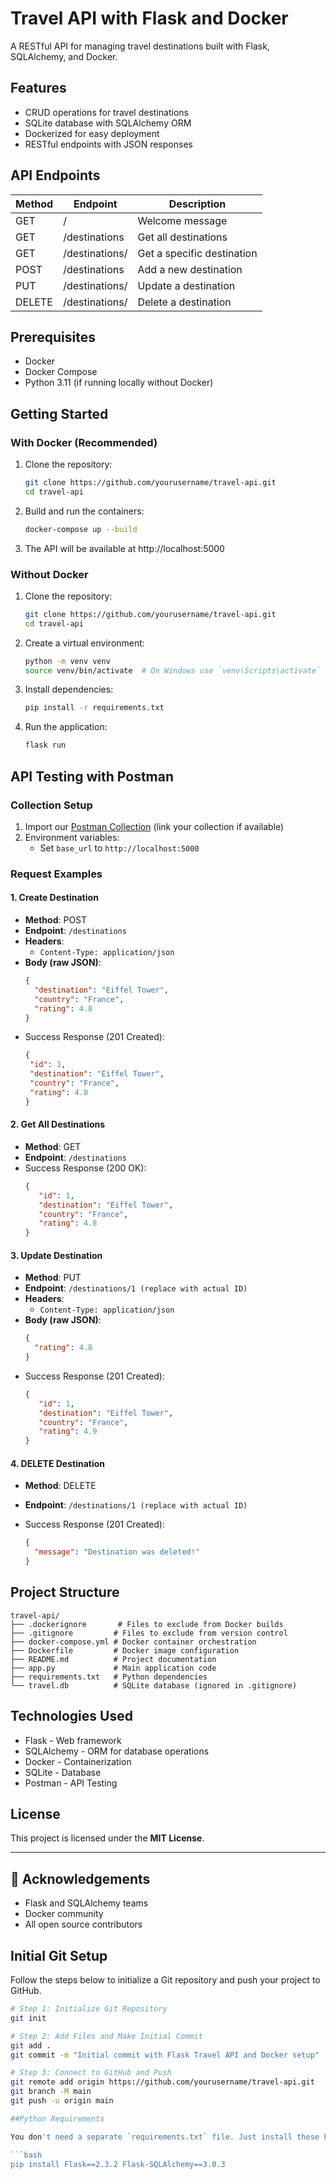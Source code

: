 
# Travel API with Flask and Docker

A RESTful API for managing travel destinations built with Flask, SQLAlchemy, and Docker.

## Features

- CRUD operations for travel destinations
- SQLite database with SQLAlchemy ORM
- Dockerized for easy deployment
- RESTful endpoints with JSON responses

## API Endpoints

| Method | Endpoint                | Description                          |
|--------|-------------------------|--------------------------------------|
| GET    | /                       | Welcome message                     |
| GET    | /destinations           | Get all destinations                |
| GET    | /destinations/<id>      | Get a specific destination          |
| POST   | /destinations           | Add a new destination               |
| PUT    | /destinations/<id>      | Update a destination                |
| DELETE | /destinations/<id>      | Delete a destination                |

## Prerequisites

- Docker
- Docker Compose
- Python 3.11 (if running locally without Docker)

## Getting Started

### With Docker (Recommended)

1. Clone the repository:
   ```bash
   git clone https://github.com/yourusername/travel-api.git
   cd travel-api

2. Build and run the containers:
   ```bash
   docker-compose up --build
3. The API will be available at http://localhost:5000

### Without Docker 

1. Clone the repository:
   ```bash
   git clone https://github.com/yourusername/travel-api.git
   cd travel-api
2. Create a virtual environment:
   ```bash
   python -m venv venv
   source venv/bin/activate  # On Windows use `venv\Scripts\activate`
3. Install dependencies:
   ```bash
   pip install -r requirements.txt
4. Run the application:
   ```bash
   flask run

## API Testing with Postman

### Collection Setup
1. Import our [Postman Collection](#) (link your collection if available)
2. Environment variables:
   - Set `base_url` to `http://localhost:5000`

### Request Examples

#### 1. Create Destination
- **Method**: POST
- **Endpoint**: `/destinations`
- **Headers**:
  - `Content-Type: application/json`
- **Body (raw JSON)**:
  ```json
  {
    "destination": "Eiffel Tower",
    "country": "France",
    "rating": 4.8
  }

- Success Response (201 Created):
  ```json
  {
   "id": 1,
   "destination": "Eiffel Tower",
   "country": "France",
   "rating": 4.8
  }

#### 2. Get All Destinations
- **Method**: GET
- **Endpoint**: `/destinations`
- Success Response (200 OK):
  ```json
  {
     "id": 1,
     "destination": "Eiffel Tower",
     "country": "France",
     "rating": 4.8
  }

#### 3. Update Destination
- **Method**: PUT
- **Endpoint**: `/destinations/1 (replace with actual ID)`
- **Headers**:
  - `Content-Type: application/json`
- **Body (raw JSON)**:
  ```json
  {
    "rating": 4.8
  }

- Success Response (201 Created):
  ```json
  {
     "id": 1,
     "destination": "Eiffel Tower",
     "country": "France",
     "rating": 4.9
  }

#### 4. DELETE Destination
- **Method**: DELETE
- **Endpoint**: `/destinations/1 (replace with actual ID)`

- Success Response (201 Created):
  ```json
  {
    "message": "Destination was deleted!"
  }

## Project Structure

```
travel-api/
├── .dockerignore       # Files to exclude from Docker builds
├── .gitignore         # Files to exclude from version control
├── docker-compose.yml # Docker container orchestration
├── Dockerfile         # Docker image configuration
├── README.md          # Project documentation
├── app.py             # Main application code
├── requirements.txt   # Python dependencies
└── travel.db          # SQLite database (ignored in .gitignore)
```
## Technologies Used

- Flask - Web framework
- SQLAlchemy - ORM for database operations
- Docker - Containerization
- SQLite - Database
- Postman - API Testing

## License

This project is licensed under the **MIT License**.

---

## 🙏 Acknowledgements

- Flask and SQLAlchemy teams
- Docker community
- All open source contributors


## Initial Git Setup

Follow the steps below to initialize a Git repository and push your project to GitHub.

```bash
# Step 1: Initialize Git Repository
git init

# Step 2: Add Files and Make Initial Commit
git add .
git commit -m "Initial commit with Flask Travel API and Docker setup"

# Step 3: Connect to GitHub and Push
git remote add origin https://github.com/yourusername/travel-api.git
git branch -M main
git push -u origin main

##Python Requirements

You don't need a separate `requirements.txt` file. Just install these Python dependencies:

```bash
pip install Flask==2.3.2 Flask-SQLAlchemy==3.0.3
